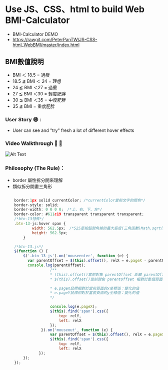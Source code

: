 # Use JS、CSS、html to build Web BMI-Calculator


* BMI-Calculator DEMO
* https://rawgit.com/PeterPanTW/JS-CSS-html_WebBMI/master/index.html

## BMI數值說明
* BMI ＜ 18.5 = 過瘦
* 18.5 ≦ BMI ＜ 24 = 理想
* 24 ≦ BMI ＜27 = 過重
* 27 ≦ BMI ＜30 = 輕度肥胖
* 30 ≦ BMI ＜35 = 中度肥胖
* 35 ≦ BMI = 重度肥胖



### User Story :smile: :
* User can see and "try" fresh a lot of different hover effects

### Video Walkthrough :movie_camera: :movie_camera:
![Alt Text](https://github.com/PeterPanTW/CSS_Hover_ViewEffects/blob/master/Demo_ButtonEffects.gif)


### Philosophy (The Rule)：
+ border 屬性拆分開來理解
+ 類似拆分開畫三角形


```javascript

	border:1px solid currentColor; /*currentColor當前文字的顏色*/
	border-style: solid;
	border-width: 0 0 0 0;　/*上、右、下、左*/
	border-color: #611c19 transparent transparent transparent;
	/*btn-13特殊*/
	.btn-13-js:hover span {
            width: 562.5px;　/*525是按鈕對角線的最大長度(三角函數)Math.sqrt(寬度的平方+高度的平方)再開平方*/
            height: 562.5px;
        }

	/*btn-13.js*/
	$(function () {
    	$('.btn-13-js').on('mouseenter', function (e) {
          var parentOffset = $(this).offset(), relX = e.pageX - parentOffset.left, relY = e.pageY - parentOffset.top;
          console.log(parentOffset);
                    /**
                    * (this).offset()當前對象 parentOffset 距離 parentOffset.left、parentOffset.top 兩邊的距離
                    * $(this).offset()當前對象 parentOffset 相對於整個頁面的上和左的固定偏移值：Object {top: 692, left: 757.84375}

                    * e.pageX鼠標相對於當前頁面的x坐標值：變化的值
                    * e.pageY鼠標相對於當前頁面的y坐標值：變化的值
                    */

                    console.log(e.pageX);
                    $(this).find('span').css({
                        top: relY,
                        left: relX
                    });
                }).on('mouseout', function (e) {
                    var parentOffset = $(this).offset(), relX = e.pageX - parentOffset.left, relY = e.pageY - parentOffset.top;
                    $(this).find('span').css({
                        top: relY,
                        left: relX
               });
        });
    });
```
